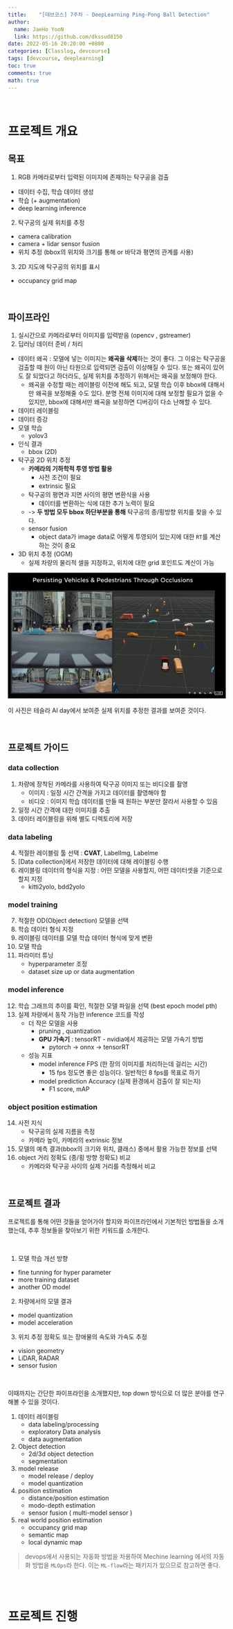 ```yaml
---
title:    "[데브코스] 7주차 - DeepLearning Ping-Pong Ball Detection"
author:
  name: JaeHo YooN
  link: https://github.com/dkssud8150
date: 2022-05-16 20:20:00 +0800
categories: [Classlog, devcourse]
tags: [devcourse, deeplearning]
toc: true
comments: true
math: true
---
```


<br>

# 프로젝트 개요

## 목표

1. RGB 카메라로부터 입력된 이미지에 존재하는 탁구공을 검출
- 데이터 수집, 학습 데이터 생성
- 학습 (+ augmentation)
- deep learning inference

2. 탁구공의 실제 위치를 추정
- camera calibration
- camera + lidar sensor fusion
- 위치 추정 (bbox의 위치와 크기를 통해 or 바닥과 평면의 관계를 사용)

3. 2D 지도에 탁구공의 위치를 표시
- occupancy grid map

<br>

## 파이프라인

1. 실시간으로 카메라로부터 이미지를 입력받음 (opencv , gstreamer)
2. 딥러닝 데이터 준비 / 처리
- 데이터 왜곡 : 모델에 넣는 이미지는 **왜곡을 삭제**하는 것이 좋다. 그 이유는 탁구공을 검출할 때 원이 아닌 타원으로 입력되면 검출이 이상해질 수 있다. 또는 왜곡이 있어도 잘 되었다고 하더라도, 실제 위치를 추정하기 위해서는 왜곡을 보정해야 한다. 
    - 왜곡을 수정할 때는 레이블링 이전에 해도 되고, 모델 학습 이후 bbox에 대해서만 왜곡을 보정해줄 수도 있다. 분명 전체 이미지에 대해 보정할 필요가 없을 수 있지만, bbox에 대해서만 왜곡을 보정하면 디버깅이 다소 난해할 수 있다.
- 데이터 레이블링
- 데이터 증강
- 모델 학습
    - yolov3
- 인식 결과
    - bbox (2D)
- 탁구공 2D 위치 추정
    - **카메라의 기하학적 투영 방법 활용**
        - 사전 조건이 필요
        - extrinsic 필요
    - 탁구공의 평면과 지면 사이의 평면 변환식을 사용
        - 데이터를 변환하는 식에 대한 추가 노력이 필요
    - -\> **두 방법 모두 bbox 하단부분을 통해** 탁구공의 종/횡방향 위치를 찾을 수 있다.
    - sensor fusion
        - object data가 image data로 어떻게 투영되어 있는지에 대한 `RT`를 계산하는 것이 중요
- 3D 위치 추정 (OGM)
    - 실제 차량의 물리적 셀을 지정하고, 위치에 대한 grid 포인트도 계산이 가능

<img src="/assets/img/estim/tesla.png">

이 사진은 테슬라 AI day에서 보여준 실제 위치를 추정한 결과를 보여준 것이다.

<br>

## 프로젝트 가이드

### data collection
1. 차량에 장착된 카메라를 사용하여 탁구공 이미지 또는 비디오를 촬영
    - 이미지 : 일정 시간 간격을 가지고 데이터를 촬영해야 함
    - 비디오 : 이미지 학습 데이터를 만들 때 원하는 부분만 잘라서 사용할 수 있음
2. 일정 시간 간격에 대한 이미지를 추출
3. 데이터 레이블링을 위해 별도 디렉토리에 저장

### data labeling
4. 적절한 레이블링 툴 선택 : **CVAT**, LabelImg, Labelme 
5. [Data collection]에서 저장한 데이터에 대해 레이블링 수행
6. 레이블링 데이터의 형식을 지정 : 어떤 모델을 사용할지, 어떤 데이터셋을 기준으로 할지 지정
    - kitti2yolo, bdd2yolo

### model training
7. 적절한 OD(Object detection) 모델을 선택
8. 학습 데이터 형식 지정
9. 레이블링 데이터를 모델 학습 데이터 형식에 맞게 변환
10. 모델 학습
11. 파라미터 튜닝
    - hyperparameter 조정
    - dataset size up or data augmentation

### model inference
12. 학습 그래프의 추이를 확인, 적절한 모델 파일을 선택 (best epoch model pth)
13. 실제 차량에서 동작 가능한 inference 코드를 작성
    - 더 작은 모델을 사용
        - pruning , quantization
        - **GPU 가속기** : tensorRT - nvidia에서 제공하는 모델 가속기 방법
            - pytorch -\> onnx -\> tensorRT
    - 성능 지표
        - model inference FPS (한 장의 이미지를 처리하는데 걸리는 시간) 
            - 15 fps 정도면 좋은 성능이다. 일반적인 8 fps를 목표로 하기
        - model prediction Accuracy (실제 환경에서 검출이 잘 되는지)
            - F1 score, mAP
        
### object position estimation
14. 사전 지식
    - 탁구공의 실제 지름을 측정
    - 카메라 높이, 카메라의 extrinsic 정보
15. 모델의 예측 결과(bbox의 크기와 위치, 클래스) 중에서 활용 가능한 정보를 선택
16. object 거리 정확도 (종/횡 방향 정확도) 비교
    - 카메라와 탁구공 사이의 실제 거리를 측정해서 비교

<br>

## 프로젝트 결과

프로젝트를 통해 어떤 것들을 얻어가야 할지와 파이프라인에서 기본적인 방법들을 소개했는데, 추후 정보들을 찾아보기 위한 키워드를 소개한다.

<br>

1. 모델 학습 개선 방향
- fine tunning for hyper parameter
- more training dataset
- another OD model

2. 차량에서의 모델 결과
- model quantization
- model acceleration

3. 위치 추정 정확도 또는 장애물의 속도와 가속도 추정
- vision geometry
- LiDAR, RADAR
- sensor fusion

<br>

이때까지는 간단한 파이프라인을 소개했지만, top down 방식으로 더 많은 분야를 연구해볼 수 있을 것이다.

1. 데이터 레이블링
    - data labeling/processing
    - exploratory Data analysis
    - data augmentation
2. Object detection
    - 2d/3d object detection
    - segmentation
3. model release
    - model release / deploy
    - model quantization
4. position estimation
    - distance/position estimation
    - modo-depth estimation
    - sensor fusion ( multi-model sensor )
5. real world position estimation
    - occupancy grid map
    - semantic map
    - local dynamic map


> devops에서 사용되는 자동화 방법을 차용하여 Mechine learning 에서의 자동화 방법을 `MLOps`라 한다. 이는 `ML-flow`라는 패키지가 있으므로 참고하면 좋다.

<br>

<br>

# 프로젝트 진행


